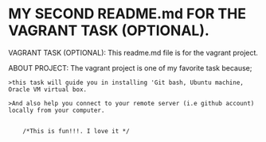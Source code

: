 # MY SECOND README.md FOR THE VAGRANT TASK (OPTIONAL).

VAGRANT TASK (OPTIONAL): This readme.md file is for the vagrant project.

ABOUT PROJECT: The vagrant project is one of my favorite task because;

	>this task will guide you in installing 'Git bash, Ubuntu machine, Oracle VM virtual box.
	
	>And also help you connect to your remote server (i.e github account) locally from your computer.
	

		/*This is fun!!!. I love it */
